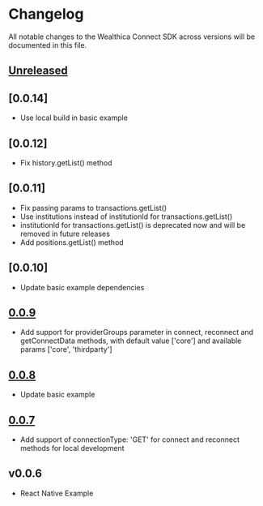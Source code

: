 # Changelog

All notable changes to the Wealthica Connect SDK across versions will be documented in this file.

## [Unreleased]

## [0.0.14]
-  Use local build in basic example

## [0.0.12]
-  Fix history.getList() method

## [0.0.11]
- Fix passing params to transactions.getList()
- Use institutions instead of institutionId for transactions.getList()
- institutionId for transactions.getList() is deprecated now and will be removed in future releases
- Add positions.getList() method

## [0.0.10]
- Update basic example dependencies

## [0.0.9]
- Add support for providerGroups parameter in connect, reconnect and getConnectData methods, with default value ['core'] and available params ['core', 'thirdparty']

## [0.0.8]
- Update basic example

## [0.0.7]
- Add support of connectionType: 'GET' for connect and reconnect methods for local development

## v0.0.6
- React Native Example

[Unreleased]: https://github.com/wealthica/wealthica-sdk-js/compare/v0.0.10...HEAD
[0.0.9]: https://github.com/wealthica/wealthica-sdk-js/compare/v0.0.10...v0.0.9
[0.0.9]: https://github.com/wealthica/wealthica-sdk-js/compare/v0.0.9...v0.0.8
[0.0.8]: https://github.com/wealthica/wealthica-sdk-js/compare/v0.0.8...v0.0.7
[0.0.7]: https://github.com/wealthica/wealthica-sdk-js/compare/v0.0.7...v0.0.6
[0.0.6]: https://github.com/wealthica/wealthica-sdk-js/compare/v0.0.6...v0.0.5
